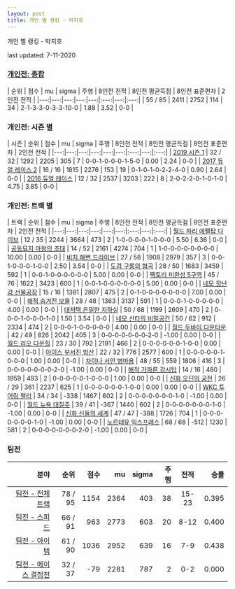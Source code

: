 ```yaml
---
layout: post
title: 개인 별 랭킹 - 박지호
---
```



개인 별 랭킹 - 박지호


last updated: 7-11-2020

### [개인전: 종합](../singles-full)

| 순위 | 점수 | mu | sigma | 주행 | 8인전 전적 | 8인전 평균득점 | 8인전 표준편차 | 2인전 전적 |
|---:|---:|---:|---:|---:|:---:|---:|:---:|
| 55 / 85 | 2411 | 2752 | 114 | 34 | 2-1-3-3-0-3-3-10-0 | 1.88 | 3.52 | 0-0 |

### 개인전: 시즌 별

| 시즌 | 순위 | 점수 | mu | sigma | 주행 | 8인전 전적 | 8인전 평균득점 | 8인전 표준편차 | 2인전 전적 |
|---:|---:|---:|---:|---:|---:|:---:|---:|:---:|
| [2019 시즌 1](../singles-s2019_1) | 32 / 32 | 1292 | 2205 | 305 | 7 |  0-0-1-0-0-0-1-5-0 | 0.00 | 2.24 | 0-0 |
| [2017 듀얼 레이스 2](../singles-s2017_1) | 16 / 16 | 1815 | 2276 | 153 | 19 |  0-1-0-1-0-2-2-4-0 | 0.90 | 2.64 | 0-0 |
| [2016 듀얼 레이스](../singles-s2016_1) | 12 / 32 | 2537 | 3203 | 222 | 8 |  2-0-2-2-0-1-0-1-0 | 4.75 | 3.85 | 0-0 |

### 개인전: 트랙 별

| 트랙 | 순위 | 점수 | mu | sigma | 주행 | 8인전 전적 | 8인전 평균득점 | 8인전 표준편차 | 2인전 전적 |
|---:|---:|---:|---:|---:|---:|:---:|---:|:---:|
| [월드 파리 에펠탑 다이브](../eifel) | 12 / 35 | 2244 | 3664 | 473 | 2 | 1-0-0-0-0-1-0-0-0 | 5.50 | 6.36 | 0-0 |
| [공동묘지 마왕의 초대](../mawang) | 14 / 52 | 2161 | 4274 | 704 | 1 | 1-0-0-0-0-0-0-0-0 | 10.00 | 0.00 | 0-0 |
| [비치 해변 드라이브](../haebyun) | 27 / 58 | 1908 | 2979 | 357 | 3 | 0-0-1-0-0-0-1-0-0 | 2.50 | 3.54 | 0-0 |
| [도검 구름의 협곡](../hyupgog) | 28 / 50 | 1683 | 3459 | 592 | 1 | 0-0-1-0-0-0-0-0-0 | 5.00 | 0.00 | 0-0 |
| [팩토리 미완성 5구역](../district5) | 45 / 76 | 1622 | 3423 | 600 | 1 | 0-0-1-0-0-0-0-0-0 | 5.00 | 0.00 | 0-0 |
| [네모 장난감 선물공장](../present) | 15 / 16 | 1381 | 2807 | 475 | 2 | 0-1-0-0-0-0-0-0-0 | 7.00 | 0.00 | 0-0 |
| [해적 숨겨진 보물](../haesumbo) | 28 / 48 | 1363 | 3137 | 591 | 1 | 0-0-0-1-0-0-0-0-0 | 4.00 | 0.00 | 0-0 |
| [대저택 은밀한 지하실](../jeotaek) | 50 / 68 | 1199 | 2609 | 470 | 2 | 0-0-0-1-0-0-0-1-0 | 1.50 | 3.54 | 0-0 |
| [네모 산타의 비밀공간](../santa) | 50 / 62 | 912 | 2334 | 474 | 2 | 0-0-0-1-0-0-0-0-0 | 4.00 | 0.00 | 0-0 |
| [월드 두바이 다운타운](../dubai) | 42 / 49 | 826 | 2042 | 405 | 3 | 0-0-0-0-0-0-0-2-0 | -1.00 | 0.00 | 0-0 |
| [월드 리오 다운힐](../rio) | 23 / 30 | 792 | 2191 | 466 | 2 | 0-0-0-0-0-0-1-0-0 | 0.00 | 0.00 | 0-0 |
| [아이스 부서진 빙산](../boobing) | 22 / 32 | 776 | 2577 | 600 | 1 | 0-0-0-0-0-1-0-0-0 | 1.00 | 0.00 | 0-0 |
| [차이나 서안 병마용](../byeongma) | 48 / 55 | 559 | 1806 | 416 | 3 | 0-0-0-0-0-0-0-2-0 | -1.00 | 0.00 | 0-0 |
| [해적 가파른 감시탑](../gamshi) | 14 / 16 | 480 | 1959 | 493 | 2 | 0-0-0-0-0-1-0-0-0 | 1.00 | 0.00 | 0-0 |
| [신화 오딘의 궁전](../odin) | 26 / 29 | 361 | 2237 | 625 | 1 | 0-0-0-0-0-0-1-0-0 | 0.00 | 0.00 | 0-0 |
| [WKC 투어링 랠리](../rally) | 34 / 34 | -338 | 1467 | 602 | 2 | 0-0-0-0-0-0-0-1-0 | -1.00 | 0.00 | 0-0 |
| [월드 뉴욕 대질주](../newyork) | 39 / 41 | -367 | 1440 | 602 | 2 | 0-0-0-0-0-0-0-1-0 | -1.00 | 0.00 | 0-0 |
| [신화 신들의 세계](../shinsegye) | 47 / 47 | -388 | 1726 | 704 | 1 | 0-0-0-0-0-0-0-1-0 | -1.00 | 0.00 | 0-0 |
| [노르테유 익스프레스](../noex) | 68 / 68 | -512 | 1230 | 581 | 2 | 0-0-0-0-0-0-0-2-0 | -1.00 | 0.00 | 0-0 |

### 팀전

| 분야 | 순위 | 점수 | mu | sigma | 주행 | 전적 | 승률 |
|---:|---:|---:|---:|---:|---:|:---:|---:|
| [팀전 - 전체 트랙](../team-full) | 78 / 95 | 1154 | 2364 | 403 | 38 | 15-23 | 0.395 |
| [팀전 - 스피드](../team-speed) | 66 / 91 | 963 | 2773 | 603 | 20 | 8-12 | 0.400 |
| [팀전 - 아이템](../team-item) | 61 / 90 | 1036 | 2952 | 639 | 16 | 7-9 | 0.438 |
| [팀전 - 에이스 결정전](../team-ace) | 32 / 37 | -79 | 2281 | 787 | 2 | 0-2 | 0.000 |
